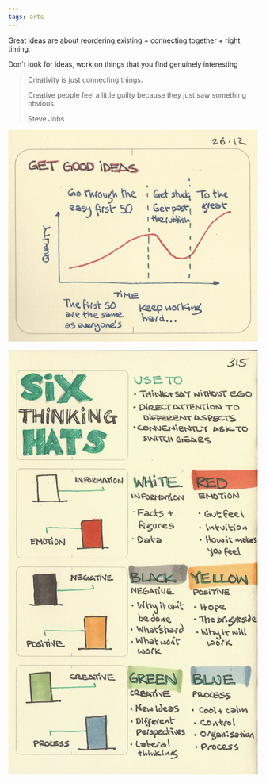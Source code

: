 ```yaml
---
tags: arts
---
```


Great ideas are about reordering existing + connecting together + right timing.

Don't look for ideas, work on things that you find genuinely interesting 

> Creativity is just connecting things. 
> 
> Creative people feel a little guilty because they just saw something obvious. 
> 
> Steve Jobs


![](/static/img/get-good-ideas.jpeg)

![](/static/img/six-hats.jpeg)

